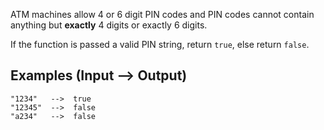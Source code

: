 <p>ATM machines allow 4 or 6 digit PIN codes and PIN codes cannot contain anything but <strong>exactly</strong> 4 digits or exactly 6 digits. </p>
<p>If the function is passed a valid PIN string, return <code>true</code>, else return <code>false</code>.</p>
<h2 id="examples-input----output">Examples (<strong>Input --&gt; Output)</strong></h2>
<pre><code>"1234"   --&gt;  true
"12345"  --&gt;  false
"a234"   --&gt;  false
</code></pre>
